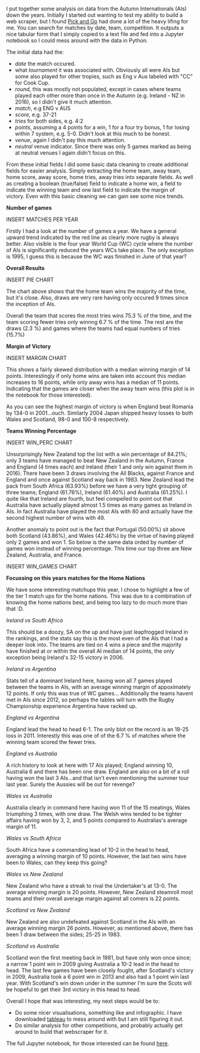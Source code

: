 I put together some analysis on data from the Autumn Internationals (AIs) down the years. Initially I started out wanting to test my ability to build a web scraper, but I found [Pick and Go](http://www.lassen.co.nz/pickandgo.php) had done a lot of the heavy lifing for me. You can search for matches by date, team, competition. It outputs a nice tabular form that I simply copied to a text file and fed into a Jupyter notebook so I could mess around with the data in Python. 

The initial data had the: 
* *date* the match occured.
* what *tournament* it was associated with. Obviously all were AIs but some also played for other tropies, such as Eng v Aus labeled with "CC" for Cook Cup.
* *round*, this was mostly not populated, except in cases where teams played each other more than once in the Autumn (e.g. Ireland - NZ in 2016), so I didn't give it much attention.
* *match*, e.g ENG v AUS
* *score*, e.g. 37-21
* *tries* for both sides, e.g. 4:2
* *points*, assuming a 4 points for a win, 1 for a four try bonus, 1 for losing within 7 system, e.g. 5-0. Didn't look at this much to be honest.
* *venue*, again I didn't pay this much attention.
* *neutral* venue indicator. Since there was only 5 games marked as being at neutral venues I again didn't focus on this. 

From these initial fields I did some basic data cleaning to create additional fields for easier analysis. Simply extracting the home team, away team, home score, away score, home tries, away tries into separate fields. As well as creating a boolean (true/false) field to indicate a home win, a field to indicate the winning team and one last field to indicate the margin of victory. Even with this basic cleaning we can gain see some nice trends. 

**Number of games** 

INSERT MATCHES PER YEAR

Firstly I had a look at the number of games a year. We have a general upward trend indicated by the red line as clearly more rugby is always better. Also visible is the four year World Cup (WC) cycle where the number of AIs is significantly reduced the years WCs take place. The only exception is 1995, I guess this is because the WC was finished in June of that year? 

**Overall Results**

INSERT PIE CHART

The chart above shows that the home team wins the majority of the time, but it's close. Also, draws are very rare having only  occured 9 times since the inception of AIs. 

Overall the team that scores the most tries wins 75.3 % of the time, and the team scoring fewer tries only winnng 6.7 % of the time. The rest are the  draws (2.3 %) and games where the teams had equal numbers of tries (15.7%) 

**Margin of Victory**

INSERT MARGIN CHART

This shows a fairly skewed distribution with a median winning margin of 14 points. Interestingly if only home wins are taken into account this median increases to 16 points, while only away wins has a median of 11 points. Indicating that the games are closer  when the away team wins (this plot is in the notebook for those interested).

As you can see the highest margin of victory is when England beat Romania by 134-0 in 2001...ouch. Similarly 2004 Japan shipped heavy losses to both Wales and Scotland, 98-0 and 100-8 respectively. 

**Teams Winning Percentage**

INSERT WIN_PERC CHART

Unsurprisingly New Zealand top the list with a win percentage of 84.21%; only 3 teams have managed to beat New Zealand in the Autumn, France and England (4 times each) and Ireland (their 1 and only win against them in 2016). There have been 3 draws involving the All Blacks, against France and England and once against Scotland way back in 1983. New Zealand lead the pack from South Africa (63.93%) before we have a very tight grouping of three teams; England (61.76%), Ireland (61.40%) and Australia (61.25%). I quite like that Ireland are fourth, but feel compelled to point out that Australia have actually played almost 1.5 times as many games as Ireland in AIs. In fact Australia have played the most AIs with 80 and actually have the second highest number of wins with 49. 

Another anomaly to point out is the fact that Portugal (50.00%) sit above both Scotland (43.86%), and Wales (42.46%) by the virtue of having played only 2 games and won 1. So below is the same data orded by number of games won instead of winning percentage. This time our top three are New Zealand, Australia, and France. 

INSERT WIN_GAMES CHART 

**Focussing on this years matches for the Home Nations**

We have some interesting matchups this year, I chose to highlight a few of the tier 1 match ups for the home nations. This was due to a combination of knowing the home nations best, and being too lazy to do much more than that :D. 

*Ireland vs South Africa* 

This should be a doozy, SA on the up and have just leapfrogged Ireland in the rankings, and the stats say this is the most even of the AIs that I had a deeper look into. The teams are tied on 4 wins a piece and the majority have finished at or within the overall AI median of 14 points, the only exception being Ireland's 32-15 victory in 2006.

*Ireland vs Argentina*

Stats tell of a dominant Ireland here, having won all 7 games played between the teams in AIs, with an average winning margin of appoximately 12 points. If only this was true of WC games... Additionally the teams havent met in AIs since 2012, so perhaps the tables will turn with the Rugby Championship experience Argentina have racked up. 

*England vs Argentina* 

England lead the head to head 6-1. The only blot on the record is an 18-25 loss in 2011. Interestly this was one of of the 6.7 % of matches where the winning team scored the fewer tries. 

*England vs Australia*

A rich history to look at here with 17 AIs played; England winning 10, Australia 6 and there has been one draw. England are also on a bit of a roll having won the last 3 AIs...and that isn't even mentioning the summer tour last year. Surely the Aussies will be out for revenge? 

*Wales vs Australia*

Australia clearly in command here having won 11 of the 15 meatings, Wales triumphing 3 times, with one draw. The Welsh wins tended to be tighter affairs having won by 3, 2, and 5 points compared to Australias's average margin of 11. 

*Wales vs South Africa*

South Africa have a commanding lead of 10-2 in the head to head, averaging a winning margin of 10 points. However, the last two wins have been to Wales, can they keep this going? 

*Wales vs New Zealand*

New Zealand who have a streak to rival the Undertaker's at 13-0. The average winning margin is 20 points. However, New Zealand steamroll most teams and their overall average margin against all comers is 22 points. 

*Scotland vs New Zealand*

New Zealand are also undefeated against Scotland in the AIs with an average winning margin 26 points. However, as mentioned above, there has been 1 draw between the sides; 25-25 in 1983.

*Scotland vs Australia*

Scotland won the first meeting back in 1981, but have only won once since; a narrow 1 point win in 2009 giving Australia a 10-2 lead in the head to head. The last few games have been closely fought, after Scotland's victory in 2009, Australia took a 6 point win in 2013 and also had a 1 point win last year. With Scotland's win down under in the summer I'm sure the Scots will be hopeful to get their 3rd victory in this head to head. 

Overall I hope that was interesting, my next steps would be to:
* Do some nicer visualisations, something like and infographic. I have downloaded [tableau](https://www.tableau.com/) to mess around with but I am still figuring it out. 
* Do similar analysis for other competitions, and probably actually get around to build that webscraper for it. 

The full Jupyter notebook, for those interested can be found [here](http://nbviewer.jupyter.org/github/gpmurphy7/Rugby_analysis/blob/master/Autumn_International_Analysis/Autum_Internationals_First_Look.ipynb). 